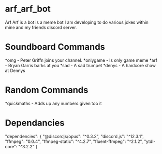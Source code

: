 # arf_arf_bot

Arf Arf is a bot is a meme bot I am developing to do various jokes within mine and my friends discord server.

# Soundboard Commands

*omg - Peter Griffn joins your channel.
*onlygame - Is only game meme 
*arf - Bryan Garris barks at you 
*sad - A sad trumpet 
*denys - A hardcore show at Dennys

# Random Commands 

*quickmaths - Adds up any numbers given too it 

# Dependancies
"dependencies": {
    "@discordjs/opus": "^0.3.2",
    "discord.js": "^12.3.1",
    "ffmpeg": "0.0.4",
    "ffmpeg-static": "^4.2.7",
    "fluent-ffmpeg": "^2.1.2",
    "ytdl-core": "^3.2.2"
  }

